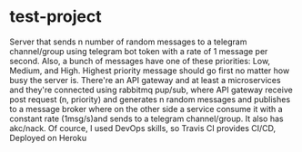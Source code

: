 # test-project
Server that sends n number of random messages to a telegram channel/group using telegram bot token with a rate of 1 message per second. Also, a bunch of messages have one of these priorities: Low, Medium, and High. Highest priority message should go first no matter how busy the server is. There're an API gateway and at least a microservices and they're connected using rabbitmq pup/sub, where API gateway receive post request (n, priority) and generates n random messages and publishes to a message broker where on the other side a service consume it with a constant rate (1msg/s)and sends to a telegram channel/group. It also has akc/nack. Of cource, I used DevOps skills, so Travis CI provides CI/CD, Deployed on Heroku

